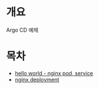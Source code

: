 # 개요
Argo CD 예제

# 목차
* [hello world - nginx pod, service](./example-1/)
* [nginx deployment](./example-3/)